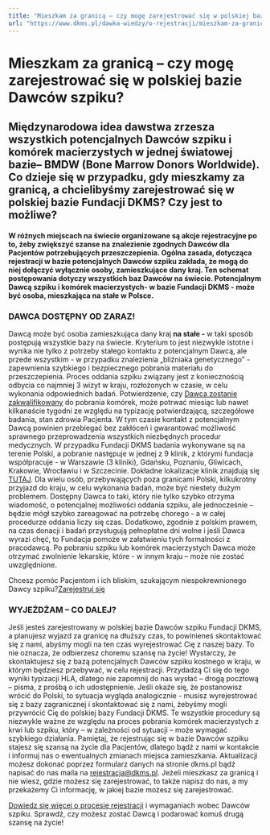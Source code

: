 ```yaml
---
title: "Mieszkam za granicą – czy mogę zarejestrować się w polskiej bazie Dawców szpiku?"
url: "https://www.dkms.pl/dawka-wiedzy/o-rejestracji/mieszkam-za-granica-czy-moge-zarejestrowac-sie-polskiej-bazie-dawcow-szpiku"
---
```


# Mieszkam za granicą – czy mogę zarejestrować się w polskiej bazie Dawców szpiku?

## Międzynarodowa idea dawstwa zrzesza wszystkich potencjalnych Dawców szpiku i komórek macierzystych w jednej światowej bazie– BMDW (Bone Marrow Donors Worldwide). Co dzieje się w przypadku, gdy mieszkamy za granicą, a chcielibyśmy zarejestrować się w polskiej bazie Fundacji DKMS? Czy jest to możliwe?

#### W różnych miejscach na świecie organizowane są akcje rejestracyjne po to, żeby zwiększyć szanse na znalezienie zgodnych Dawców dla Pacjentów potrzebujących przeszczepienia. Ogólna zasada, dotycząca rejestracji w bazie potencjalnych Dawców szpiku zakłada, że mogą do niej dołączyć wyłącznie osoby, zamieszkujące dany kraj. Ten schemat postępowania dotyczy wszystkich baz Dawców na świecie. **Potencjalnym Dawcą szpiku i komórek macierzystych\- w bazie Fundacji DKMS \- może być osoba, mieszkająca na stałe w Polsce**.


### DAWCA DOSTĘPNY OD ZARAZ!


Dawcą może być osoba zamieszkująca dany kraj **na stałe \-** w taki sposób postępują wszystkie bazy na świecie. Kryterium to jest niezwykle istotne i wynika nie tylko z potrzeby stałego kontaktu z potencjalnym Dawcą, ale przede wszystkim \- w przypadku znalezienia „bliźniaka genetycznego” \- zapewnienia szybkiego i bezpiecznego pobrania materiału do przeszczepienia. Proces oddania szpiku związany jest z koniecznością odbycia co najmniej 3 wizyt w kraju, rozłożonych w czasie, w celu wykonania odpowiednich badań. Potwierdzenie, czy [Dawca zostanie zakwalifikowany](/dawka-wiedzy/o-nowotworach-krwi/procedura-transplantacji-komorek-macierzystych "Zasady kwalifikacji do transplantacji krwi i pobrania komórek krwiotwórczych") do pobrania komórek, może potrwać miesiąc lub nawet kilkanaście tygodni ze względu na typizację potwierdzającą, szczegółowe badania, stan zdrowia Pacjenta. W tym czasie kontakt z potencjalnym Dawcą powinien przebiegać bez zakłóceń i gwarantować możliwość sprawnego przeprowadzenia wszystkich niezbędnych procedur medycznych. W przypadku Fundacji DKMS badania wykonywane są na terenie Polski, a pobranie następuje w jednej z 9 klinik, z którymi fundacja współpracuje \- w Warszawie (3 kliniki), Gdańsku, Poznaniu, Gliwicach, Krakowie, Wrocławiu i w Szczecinie. Dokładne lokalizacje klinik znajdują się [TUTAJ](/o-pobraniu/przed-pobraniem/gdzie-oddaje-sie-szpik-oraz-pobiera-komorki-macierzyste "Gdzie oddaje się szpik oraz pobiera komórki macierzyste? "). Dla wielu osób, przebywających poza granicami Polski, kilkukrotny przyjazd do kraju, w celu wykonania badań, może być niestety dużym problemem. Dostępny Dawca to taki, który nie tylko szybko otrzyma wiadomość, o potencjalnej możliwości oddania szpiku, ale jednocześnie – będzie mógł szybko zareagować na potrzebę chorego \- a w całej procedurze oddania liczy się czas. Dodatkowo, zgodnie z polskim prawem, na czas donacji i badań przysługują pełnopłatne dni wolne i jeśli Dawca wyrazi chęć, to Fundacja pomoże w załatwieniu tych formalności z pracodawcą. Po pobraniu szpiku lub komórek macierzystych Dawca może otrzymać zwolnienie lekarskie, które \- w innym kraju – może nie zostać uwzględnione.


Chcesz pomóc Pacjentom i ich bliskim, szukającym niespokrewnionego Dawcy szpiku?[Zarejestruj się](/zarejestruj-sie-teraz "Zarejestruj sie teraz")
### WYJEŻDŻAM – CO DALEJ?


Jeśli jesteś zarejestrowany w polskiej bazie Dawców szpiku Fundacji DKMS, a planujesz wyjazd za granicę na dłuższy czas, to powinieneś skontaktować się z nami, abyśmy mogli na ten czas wyrejestrować Cię z naszej bazy. To nie oznacza, że odbierzesz choremu szansę na życie! Wystarczy, że skontaktujesz się z bazą potencjalnych Dawców szpiku kostnego w kraju, w którym będziesz przebywać, w celu rejestracji. Przydadzą Ci się do tego wyniki typizacji HLA, dlatego nie zapomnij do nas wysłać – drogą pocztową – pisma, z prośbą o ich udostępnienie. Jeśli okaże się, że postanowisz wrócić do Polski, to sytuacja wygląda analogicznie \- musisz wyrejestrować się z bazy zagranicznej i skontaktować się z nami, żebyśmy mogli przywrócić Cię do polskiej bazy Fundacji DKMS. Te wszystkie procedury są niezwykle ważne ze względu na proces pobrania komórek macierzystych z krwi lub szpiku, który – w zależności od sytuacji – może wymagać szybkiego działania. Pamiętaj, że rejestrując się w bazie Dawców szpiku stajesz się szansą na życie dla Pacjentów, dlatego bądź z nami w kontakcie i informuj nas o ewentualnych zmianach miejsca zamieszkania. Aktualizacji możesz dokonać poprzez formularz danych na stronie dkms.pl bądź napisać do nas maila na [rejestracja@dkms.pl](mailto:rejestracja@dkms.pl). Jeżeli mieszkasz za granicą i nie wiesz, gdzie możesz się zarejestrować, to także napisz do nas, a my przekażemy Ci informację, w jakiej bazie możesz się zarejestrować.


[Dowiedz się więcej o procesie rejestracji](https://www.dkms.pl/dawka-wiedzy/o-rejestracji) i wymaganiach wobec Dawców szpiku. Sprawdź, czy możesz zostać Dawcą i podarować komuś drugą szansę na życie!


